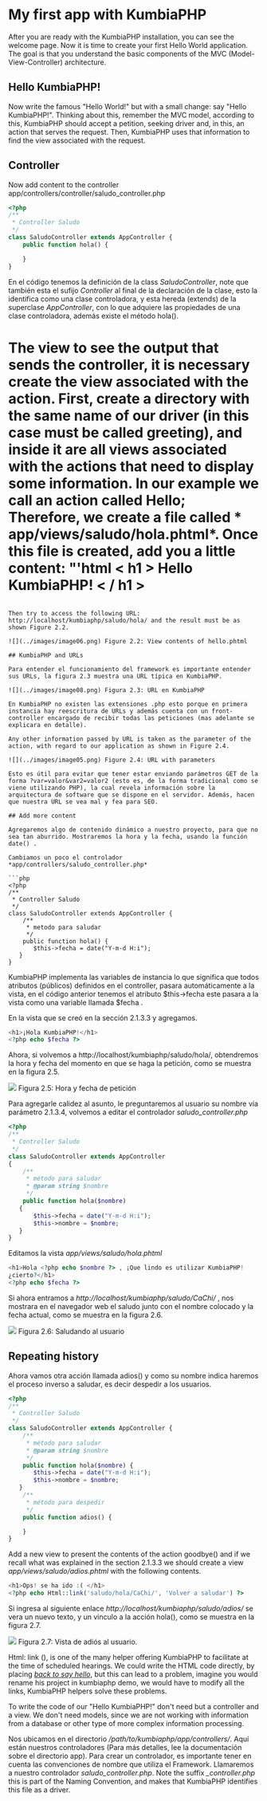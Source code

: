 # My first app with KumbiaPHP

After you are ready with the KumbiaPHP installation, you can see the welcome page. Now it is time to create your first Hello World application. The goal is that you understand the basic components of the MVC (Model-View-Controller) architecture.

## Hello KumbiaPHP!

Now write the famous "Hello World!" but with a small change: say "Hello KumbiaPHP!". Thinking about this, remember the MVC model, according to this, KumbiaPHP should accept a petition, seeking driver and, in this, an action that serves the request. Then, KumbiaPHP uses that information to find the view associated with the request.

## Controller

Now add content to the controller app/controllers/controller/saludo_controller.php

```php
<?php
/** 
 * Controller Saludo
 */
class SaludoController extends AppController {
    public function hola() {

    }
}
 ```

En el código tenemos la definición de la class *SaludoController*, note que
también esta el sufijo *Controller* al final de la declaración de la clase, esto
la identifica como una clase controladora, y esta hereda (extends) de la
superclase *AppController*, con lo que adquiere las propiedades de una clase
controladora, además existe el método hola().

# The view to see the output that sends the controller, it is necessary create the view associated with the action. First, create a directory with the same name of our driver (in this case must be called greeting), and inside it are all views associated with the actions that need to display some information. In our example we call an action called Hello; Therefore, we create a file called * app/views/saludo/hola.phtml*. Once this file is created, add you a little content: "'html < h1 > Hello KumbiaPHP! < / h1 >
```

Then try to access the following URL: http://localhost/kumbiaphp/saludo/hola/ and the result must be as shown Figure 2.2.

![](../images/image06.png) Figure 2.2: View contents of hello.phtml

## KumbiaPHP and URLs

Para entender el funcionamiento del framework es importante entender sus URLs, la figura 2.3 muestra una URL típica en KumbiaPHP.

![](../images/image08.png) Figura 2.3: URL en KumbiaPHP

En KumbiaPHP no existen las extensiones .php esto porque en primera instancia hay reescritura de URLs y además cuenta con un front-controller encargado de recibir todas las peticiones (mas adelante se explicara en detalle).

Any other information passed by URL is taken as the parameter of the action, with regard to our application as shown in Figure 2.4.

![](../images/image05.png) Figure 2.4: URL with parameters

Esto es útil para evitar que tener estar enviando parámetros GET de la forma ?var=valor&var2=valor2 (esto es, de la forma tradicional como se viene utilizando PHP), la cual revela información sobre la arquitectura de software que se dispone en el servidor. Además, hacen que nuestra URL se vea mal y fea para SEO.

## Add more content

Agregaremos algo de contenido dinámico a nuestro proyecto, para que no sea tan aburrido. Mostraremos la hora y la fecha, usando la función date() .

Cambiamos un poco el controlador *app/controllers/saludo_controller.php*

```php
<?php
/**
 * Controller Saludo
 */ 
class SaludoController extends AppController {
    /** 
     * metodo para saludar
     */
    public function hola() { 
       $this->fecha = date("Y-m-d H:i");
   }
}
```

KumbiaPHP implementa las variables de instancia lo que significa que todos atributos (públicos) definidos en el controller, pasara automáticamente a la vista, en el código anterior tenemos el atributo $this->fecha este pasara a la vista como una variable llamada $fecha .

En la vista que se creó en la sección 2.1.3.3 y agregamos.

```php
<h1>¡Hola KumbiaPHP!</h1>
<?php echo $fecha ?>
```

Ahora, si volvemos a http://localhost/kumbiaphp/saludo/hola/, obtendremos la hora y fecha del momento en que se haga la petición, como se muestra en la figura 2.5.

![](../images/image02.png) Figura 2.5: Hora y fecha de petición

Para agregarle calidez al asunto, le preguntaremos al usuario su nombre vía parámetro 2.1.3.4, volvemos a editar el controlador *saludo_controller.php*

```php
<?php
/** 
 * Controller Saludo
 */ 
class SaludoController extends AppController
{
    /** 
     * método para saludar
     * @param string $nombre
     */ 
    public function hola($nombre)
   {
       $this->fecha = date("Y-m-d H:i");
       $this->nombre = $nombre;
   }
}
```

Editamos la vista *app/views/saludo/hola.phtml*

```php
<h1>Hola <?php echo $nombre ?> , ¡Que lindo es utilizar KumbiaPHP!
¿cierto?</h1>
<?php echo $fecha ?> 
```

Si ahora entramos a *http://localhost/kumbiaphp/saludo/CaChi/* , nos mostrara en el navegador web el saludo junto con el nombre colocado y la fecha actual, como se muestra en la figura 2.6.

![](../images/image09.png) Figura 2.6: Saludando al usuario

## Repeating history

Ahora vamos otra acción llamada adios() y como su nombre indica haremos el proceso inverso a saludar, es decir despedir a los usuarios.

```php
<?php
/** 
 * Controller Saludo
 */ 
class SaludoController extends AppController {
    /** 
     * método para saludar
     * @param string $nombre
     */ 
    public function hola($nombre) {
       $this->fecha = date("Y-m-d H:i");
       $this->nombre = $nombre;
   }
    /** 
     * método para despedir
     */ 
    public function adios() {

    }
}
```

Add a new view to present the contents of the action goodbye() and if we recall what was explained in the section 2.1.3.3 we should create a view *app/views/saludo/adios.phtml* with the following contents.

```php
<h1>Ops! se ha ido :( </h1>
<?php echo Html::link('saludo/hola/CaChi/', 'Volver a saludar') ?>
```

Si ingresa al siguiente enlace *http://localhost/kumbiaphp/saludo/adios/* se vera un nuevo texto, y un vinculo a la acción hola(), como se muestra en la figura 2.7.

![](../images/image04.png) Figura 2.7: Vista de adiós al usuario.

Html: link (), is one of the many helper offering KumbiaPHP to facilitate at the time of scheduled hearings. We could write the HTML code directly, by placing *[back to say hello](kumbiaphp/saludo/hola/CaChi/)*, but this can lead to a problem, imagine you would rename his project in kumbiaphp demo, we would have to modify all the links, KumbiaPHP helpers solve these problems.

To write the code of our "Hello KumbiaPHP!" don't need but a controller and a view. We don't need models, since we are not working with information from a database or other type of more complex information processing.

Nos ubicamos en el directorio */path/to/kumbiaphp/app/controllers/*. Aquí están nuestros controladores (Para más detalles, lee la documentación sobre el directorio app). Para crear un controlador, es importante tener en cuenta las convenciones de nombre que utiliza el Framework. Llamaremos a nuestro controlador *saludo_controller.php*. Note the suffix *_controller.php* this is part of the Naming Convention, and makes that KumbiaPHP identifies this file as a driver.